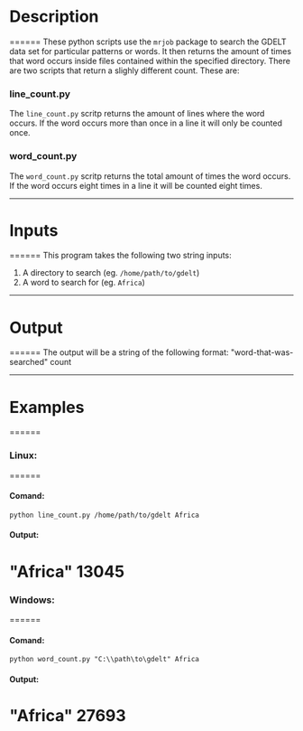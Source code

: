 # Description
======
These python scripts use the `mrjob` package to search the GDELT data set for particular patterns or words. It then returns the amount of times that word occurs inside files contained within the specified directory. 
There are two scripts that return a slighly different count. These are:

### line_count.py
The `line_count.py` scritp returns the amount of lines where the word occurs. If the word occurs more than once in a line it will only be counted once.

### word_count.py
The `word_count.py` scritp returns the total amount of times the word occurs. If the word occurs eight times in a line it will be counted eight times.
___

# Inputs
======
This program takes the following two string inputs:
1. A directory to search (eg. `/home/path/to/gdelt`)
2. A word to search for (eg. `Africa`)
___

# Output
======
The output will be a string of the following format:
"word-that-was-searched"	count
___

# Examples
======
### Linux:
======
#### Comand:
`python line_count.py /home/path/to/gdelt Africa`

#### Output:
"Africa"        13045
======

### Windows:
======
#### Comand:
`python word_count.py "C:\\path\to\gdelt" Africa`

#### Output:
"Africa"        27693
======
